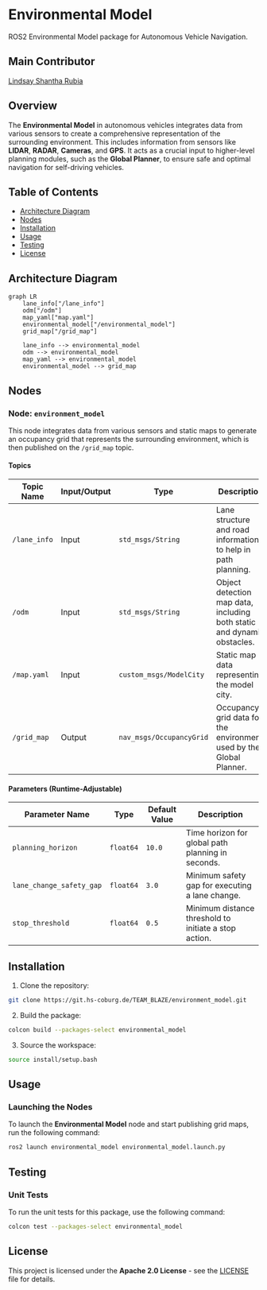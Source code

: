 
# Environmental Model
ROS2 Environmental Model package for Autonomous Vehicle Navigation.

## Main Contributor
[Lindsay Shantha Rubia](https://git.hs-coburg.de/lin9417s)

## Overview
The **Environmental Model** in autonomous vehicles integrates data from various sensors to create a comprehensive representation of the surrounding environment. This includes information from sensors like **LIDAR**, **RADAR**, **Cameras**, and **GPS**. It acts as a crucial input to higher-level planning modules, such as the **Global Planner**, to ensure safe and optimal navigation for self-driving vehicles.

## Table of Contents
- [Architecture Diagram](#architecture-diagram)
- [Nodes](#nodes)
- [Installation](#installation)
- [Usage](#usage)
- [Testing](#testing)
- [License](#license)

## Architecture Diagram
```mermaid
graph LR
    lane_info["/lane_info"]
    odm["/odm"]
    map_yaml["map.yaml"]
    environmental_model["/environmental_model"]
    grid_map["/grid_map"]

    lane_info --> environmental_model
    odm --> environmental_model
    map_yaml --> environmental_model
    environmental_model --> grid_map
```

## Nodes

### Node: `environment_model`

This node integrates data from various sensors and static maps to generate an occupancy grid that represents the surrounding environment, which is then published on the `/grid_map` topic.

#### Topics

| **Topic Name**                | **Input/Output** | **Type**                 | **Description**                                                       |
|-------------------------------|------------------|--------------------------|-----------------------------------------------------------------------|
| `/lane_info`                   | Input            | `std_msgs/String`        | Lane structure and road information to help in path planning.         |
| `/odm`                         | Input            | `std_msgs/String`        | Object detection map data, including both static and dynamic obstacles.|
| `/map.yaml`                    | Input            | `custom_msgs/ModelCity`  | Static map data representing the model city.                         |
| `/grid_map`                    | Output           | `nav_msgs/OccupancyGrid` | Occupancy grid data for the environment, used by the Global Planner.  |

#### Parameters (Runtime-Adjustable)

| **Parameter Name**      | **Type**   | **Default Value** | **Description**                                                        |
|-------------------------|------------|-------------------|------------------------------------------------------------------------|
| `planning_horizon`      | `float64`  | `10.0`            | Time horizon for global path planning in seconds.                      |
| `lane_change_safety_gap`| `float64`  | `3.0`             | Minimum safety gap for executing a lane change.                        |
| `stop_threshold`        | `float64`  | `0.5`             | Minimum distance threshold to initiate a stop action.                  |

## Installation

1. Clone the repository:
```bash
git clone https://git.hs-coburg.de/TEAM_BLAZE/environment_model.git
```

2. Build the package:
```bash
colcon build --packages-select environmental_model
```

3. Source the workspace:
```bash
source install/setup.bash
```

## Usage

### Launching the Nodes
To launch the **Environmental Model** node and start publishing grid maps, run the following command:
```bash
ros2 launch environmental_model environmental_model.launch.py
```

## Testing

### Unit Tests
To run the unit tests for this package, use the following command:

```bash
colcon test --packages-select environmental_model
```

## License

This project is licensed under the **Apache 2.0 License** - see the [LICENSE](LICENSE) file for details.
```


